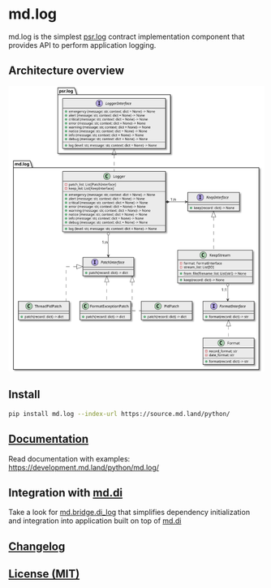 # md.log

md.log is the simplest [psr.log](../psr.log) contract implementation component 
that provides API to perform application logging.

## Architecture overview

[![Architecture overview][architecture-overview]][architecture-overview]

## Install

```sh
pip install md.log --index-url https://source.md.land/python/
```

## [Documentation](docs/index.md)

Read documentation with examples: https://development.md.land/python/md.log/

## Integration with [md.di](../md.di/)

Take a look for [md.bridge.di_log](../md.bridge.di.log/) that simplifies 
dependency initialization and integration into application built on top of [md.di](../md.di/)

## [Changelog](changelog.md)
## [License (MIT)](license.md)

[architecture-overview]: docs/_static/architecture.class-diagram.svg
